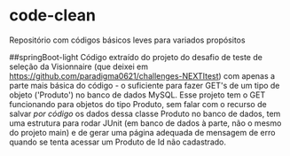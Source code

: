 # code-clean
Repositório com códigos básicos leves para variados propósitos

##springBoot-light
Código extraído do projeto do desafio de teste de seleção da Visionnaire (que deixei em https://github.com/paradigma0621/challenges-NEXTItest) com apenas a parte mais básica do código - o suficiente para fazer GET's de um tipo de objeto ('Produto') no banco de dados MySQL.
Esse projeto tem o GET funcionando para objetos do tipo Produto, sem falar com o recurso de salvar *por código* os dados dessa classe Produto no banco de dados, tem uma estrutura para rodar JUnit (em banco de dados à parte, não o mesmo do projeto main) e de gerar uma página adequada de mensagem de erro quando se tenta acessar um Produto de Id não cadastrado.
